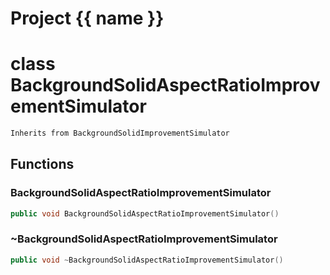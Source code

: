 <script setup>
import {useRoute} from 'vitepress'
const {path} = useRoute()
const tokens = path.split('/')
const words = tokens[2].split('-');
for (let i = 0; i < words.length; i++) {
    words[i] = words[i].charAt(0).toUpperCase() + words[i].slice(1);
    words[i] = words[i].replace('geode', 'Geode')
}
const name = words.join('-');
</script>
# Project {{ name }}

# class BackgroundSolidAspectRatioImprovementSimulator


```cpp
Inherits from BackgroundSolidImprovementSimulator
```



## Functions

### BackgroundSolidAspectRatioImprovementSimulator

```cpp
public void BackgroundSolidAspectRatioImprovementSimulator()
```


### ~BackgroundSolidAspectRatioImprovementSimulator

```cpp
public void ~BackgroundSolidAspectRatioImprovementSimulator()
```




